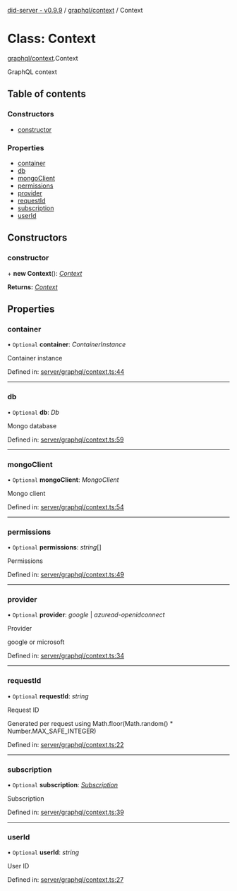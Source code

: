 [did-server - v0.9.9](../README.md) / [graphql/context](../modules/graphql_context.md) / Context

# Class: Context

[graphql/context](../modules/graphql_context.md).Context

GraphQL context

## Table of contents

### Constructors

- [constructor](graphql_context.context.md#constructor)

### Properties

- [container](graphql_context.context.md#container)
- [db](graphql_context.context.md#db)
- [mongoClient](graphql_context.context.md#mongoclient)
- [permissions](graphql_context.context.md#permissions)
- [provider](graphql_context.context.md#provider)
- [requestId](graphql_context.context.md#requestid)
- [subscription](graphql_context.context.md#subscription)
- [userId](graphql_context.context.md#userid)

## Constructors

### constructor

\+ **new Context**(): [*Context*](graphql_context.context.md)

**Returns:** [*Context*](graphql_context.context.md)

## Properties

### container

• `Optional` **container**: *ContainerInstance*

Container instance

Defined in: [server/graphql/context.ts:44](https://github.com/Puzzlepart/did/blob/dev/server/graphql/context.ts#L44)

___

### db

• `Optional` **db**: *Db*

Mongo database

Defined in: [server/graphql/context.ts:59](https://github.com/Puzzlepart/did/blob/dev/server/graphql/context.ts#L59)

___

### mongoClient

• `Optional` **mongoClient**: *MongoClient*

Mongo client

Defined in: [server/graphql/context.ts:54](https://github.com/Puzzlepart/did/blob/dev/server/graphql/context.ts#L54)

___

### permissions

• `Optional` **permissions**: *string*[]

Permissions

Defined in: [server/graphql/context.ts:49](https://github.com/Puzzlepart/did/blob/dev/server/graphql/context.ts#L49)

___

### provider

• `Optional` **provider**: *google* \| *azuread-openidconnect*

Provider

google or microsoft

Defined in: [server/graphql/context.ts:34](https://github.com/Puzzlepart/did/blob/dev/server/graphql/context.ts#L34)

___

### requestId

• `Optional` **requestId**: *string*

Request ID

Generated per request using Math.floor(Math.random() * Number.MAX_SAFE_INTEGER)

Defined in: [server/graphql/context.ts:22](https://github.com/Puzzlepart/did/blob/dev/server/graphql/context.ts#L22)

___

### subscription

• `Optional` **subscription**: [*Subscription*](graphql.subscription.md)

Subscription

Defined in: [server/graphql/context.ts:39](https://github.com/Puzzlepart/did/blob/dev/server/graphql/context.ts#L39)

___

### userId

• `Optional` **userId**: *string*

User ID

Defined in: [server/graphql/context.ts:27](https://github.com/Puzzlepart/did/blob/dev/server/graphql/context.ts#L27)

